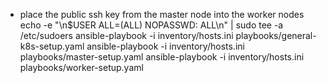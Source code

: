 - place the public ssh key from the master node into the worker nodes
echo -e "\n$USER ALL=(ALL) NOPASSWD: ALL\n" | sudo tee -a /etc/sudoers
ansible-playbook -i inventory/hosts.ini playbooks/general-k8s-setup.yaml
ansible-playbook -i inventory/hosts.ini playbooks/master-setup.yaml
ansible-playbook -i inventory/hosts.ini playbooks/worker-setup.yaml